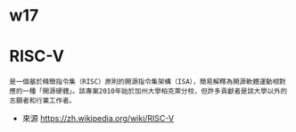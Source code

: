 # w17
# RISC-V
```
是一個基於精簡指令集（RISC）原則的開源指令集架構（ISA），簡易解釋為開源軟體運動相對應的一種「開源硬體」。該專案2010年始於加州大學柏克萊分校，但許多貢獻者是該大學以外的志願者和行業工作者。
```
* 來源
https://zh.wikipedia.org/wiki/RISC-V

